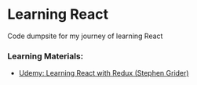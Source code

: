 # Learning React
Code dumpsite for my journey of learning React

### Learning Materials:
- [Udemy: Learning React with Redux (Stephen Grider)](https://www.udemy.com/share/101WcY3@OGSJpEcHFS_tCt09qFK27O1wINrLabYACt5Ok9tYPRz5--EKh9vZKh07DZmygQzq/)
